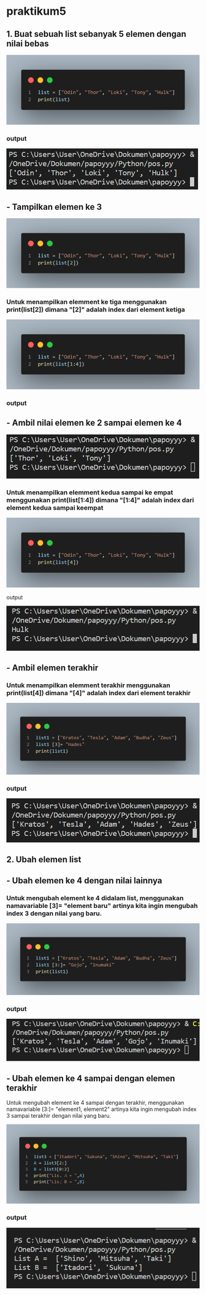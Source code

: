 # praktikum5

## 1. Buat sebuah list sebanyak 5 elemen dengan nilai bebas

![gambar](piks1.png)

### output

![gambar](piks2.png)

  
## - Tampilkan elemen ke 3

![gambar](piks3.png)

### Untuk menampilkan elemment ke tiga menggunakan print(list[2]) dimana "[2]" adalah index dari element ketiga  

![gambar](piks4.png)

### output

## - Ambil nilai elemen ke 2 sampai elemen ke 4

![gambar](piks5.png)

### Untuk menampilkan elemment kedua sampai ke empat menggunakan print(list[1:4]) dimana "[1:4]" adalah index dari element kedua sampai keempat 

![gambar](piks6.png)

output

![gambar](piks7.png)
 
## - Ambil elemen terakhir
### Untuk menampilkan elemment terakhir menggunakan print(list[4]) dimana "[4]" adalah index dari element terakhir

![gambar](piks8.png)

### output

![gambar](piks9.png)
 
## 2. Ubah elemen list
## - Ubah elemen ke 4 dengan nilai lainnya
 ### Untuk mengubah element ke 4 didalam list, menggunakan namavariable [3]= "element baru" artinya kita ingin mengubah index 3 dengan nilai yang baru.

![gambar](piks10.png)

### output

![gambar](piks11.png)
 
## - Ubah elemen ke 4 sampai dengan elemen terakhir
Untuk mengubah element ke 4 sampai dengan terakhir, menggunakan namavariable [3:]= "element1, element2" artinya kita ingin mengubah index 3 sampai terakhir dengan nilai yang baru.  

![gambar](piks12.png)

### output

![gambar](piks13.png)
 

 
